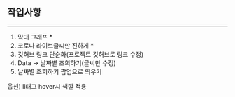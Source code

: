 ## 작업사항

---

1. 막대 그래프 \*
2. 코로나 라이브글씨만 진하게 \*
3. 깃허브 링크 단순화(프로젝트 깃허브로 링크 수정)
4. Data -> 날짜별 조회하기(글씨만 수정)
5. 날짜별 조회하기 팝업으로 띄우기

옵션) li태그 hover시 색깔 적용
